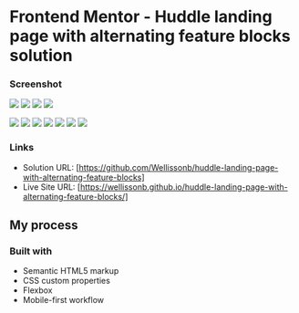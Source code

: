 # Frontend Mentor - Huddle landing page with alternating feature blocks solution


### Screenshot

![](./screenshots/desktop1.PNG)
![](./screenshots/desktop2.PNG)
![](./screenshots/desktop3.PNG)
![](./screenshots/desktop4.PNG)

![](./screenshots/mobile1.PNG)
![](./screenshots/mobile2.PNG)
![](./screenshots/mobile3.PNG)
![](./screenshots/mobile4.PNG)
![](./screenshots/mobile5.PNG)
![](./screenshots/mobile6.PNG)
![](./screenshots/mobile7.PNG)


### Links

- Solution URL: [https://github.com/Wellissonb/huddle-landing-page-with-alternating-feature-blocks]
- Live Site URL: [https://wellissonb.github.io/huddle-landing-page-with-alternating-feature-blocks/]

## My process

### Built with

- Semantic HTML5 markup
- CSS custom properties
- Flexbox
- Mobile-first workflow

